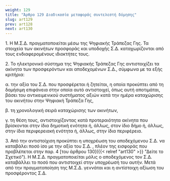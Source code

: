 ```yaml
---
weight: 129
title: "Άρθρο 129 Διαδικασία μεταφοράς συντελεστή δόμησης"
slug: art129
prev: art128
next: art130
---
```


1\. Η Μ.Σ.Δ. πραγματοποιείται μέσω της Ψηφιακής Τράπεζας Γης. Τα στοιχεία των ακινήτων προσφοράς και υποδοχής Σ.Δ. καταχωρίζονται από τους ενδιαφερομένους ιδιοκτήτες τους.

2\. Το ηλεκτρονικό σύστημα της Ψηφιακής Τράπεζας Γης αντιστοιχίζει τα ακίνητα των προσφερόντων και αποδεχομένων Σ.Δ., σύμφωνα με τα εξής κριτήρια:

α. την αξία του Σ.Δ. που προσφέρεται ή ζητείται, η οποία προκύπτει από τη δομήσιμη επιφάνεια στην οποία αυτό αντιστοιχεί, όπως αυτή αποτιμάται, βάσει του αντικειμενικού συστήματος αξιών κατά την ημέρα καταχώρισης του ακινήτου στην Ψηφιακή Τράπεζα Γης,

β. τη χρονολογική σειρά καταχώρισης των ακινήτων,

γ. τη θέση τους, αντιστοιχίζοντας κατά προτεραιότητα ακίνητα που βρίσκονται στην ίδια δημοτική ενότητα ή, άλλως, στον ίδιο δήμο ή, άλλως, στην ίδια περιφερειακή ενότητα ή, άλλως, στην ίδια περιφέρεια.

3\. Από την αντιστοίχιση προκύπτει η υποχρέωση του αποδεχόμενου Σ.Δ. να καταβάλει ποσό ίσο με την αξία του Σ.Δ. , πλέον της εισφοράς που προβλέπεται στην παρ. 4 [του άρθρου 130]({{< relref "art130" >}} "Δείτε το Σχετικό"). Η Μ.Σ.Δ. πραγματοποιείται μόλις ο αποδεχόμενος τον Σ.Δ. καταβάλλει το ποσό που αντιστοιχεί στην υποχρέωσή του αυτήν. Μετά από την πραγματοποίηση της Μ.Σ.Δ. γεννάται και η αντίστοιχη αξίωση του προσφέροντος Σ.Δ.


